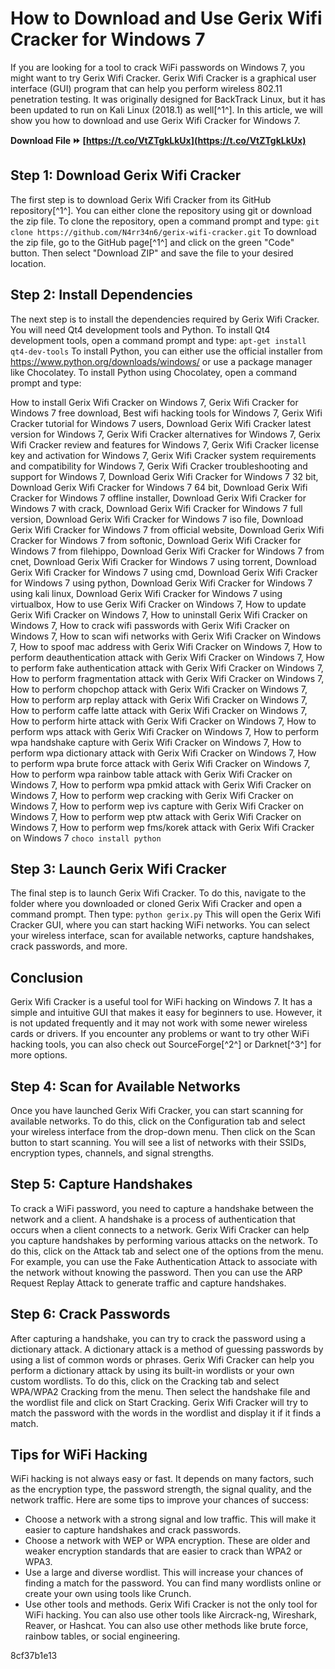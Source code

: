 # How to Download and Use Gerix Wifi Cracker for Windows 7
 
If you are looking for a tool to crack WiFi passwords on Windows 7, you might want to try Gerix Wifi Cracker. Gerix Wifi Cracker is a graphical user interface (GUI) program that can help you perform wireless 802.11 penetration testing. It was originally designed for BackTrack Linux, but it has been updated to run on Kali Linux (2018.1) as well[^1^]. In this article, we will show you how to download and use Gerix Wifi Cracker for Windows 7.
 
**Download File ⏩ [https://t.co/VtZTgkLkUx](https://t.co/VtZTgkLkUx)**


 
## Step 1: Download Gerix Wifi Cracker
 
The first step is to download Gerix Wifi Cracker from its GitHub repository[^1^]. You can either clone the repository using git or download the zip file. To clone the repository, open a command prompt and type:
 `git clone https://github.com/N4rr34n6/gerix-wifi-cracker.git` 
To download the zip file, go to the GitHub page[^1^] and click on the green "Code" button. Then select "Download ZIP" and save the file to your desired location.
 
## Step 2: Install Dependencies
 
The next step is to install the dependencies required by Gerix Wifi Cracker. You will need Qt4 development tools and Python. To install Qt4 development tools, open a command prompt and type:
 `apt-get install qt4-dev-tools` 
To install Python, you can either use the official installer from https://www.python.org/downloads/windows/ or use a package manager like Chocolatey. To install Python using Chocolatey, open a command prompt and type:
 
How to install Gerix Wifi Cracker on Windows 7,  Gerix Wifi Cracker for Windows 7 free download,  Best wifi hacking tools for Windows 7,  Gerix Wifi Cracker tutorial for Windows 7 users,  Download Gerix Wifi Cracker latest version for Windows 7,  Gerix Wifi Cracker alternatives for Windows 7,  Gerix Wifi Cracker review and features for Windows 7,  Gerix Wifi Cracker license key and activation for Windows 7,  Gerix Wifi Cracker system requirements and compatibility for Windows 7,  Gerix Wifi Cracker troubleshooting and support for Windows 7,  Download Gerix Wifi Cracker for Windows 7 32 bit,  Download Gerix Wifi Cracker for Windows 7 64 bit,  Download Gerix Wifi Cracker for Windows 7 offline installer,  Download Gerix Wifi Cracker for Windows 7 with crack,  Download Gerix Wifi Cracker for Windows 7 full version,  Download Gerix Wifi Cracker for Windows 7 iso file,  Download Gerix Wifi Cracker for Windows 7 from official website,  Download Gerix Wifi Cracker for Windows 7 from softonic,  Download Gerix Wifi Cracker for Windows 7 from filehippo,  Download Gerix Wifi Cracker for Windows 7 from cnet,  Download Gerix Wifi Cracker for Windows 7 using torrent,  Download Gerix Wifi Cracker for Windows 7 using cmd,  Download Gerix Wifi Cracker for Windows 7 using python,  Download Gerix Wifi Cracker for Windows 7 using kali linux,  Download Gerix Wifi Cracker for Windows 7 using virtualbox,  How to use Gerix Wifi Cracker on Windows 7,  How to update Gerix Wifi Cracker on Windows 7,  How to uninstall Gerix Wifi Cracker on Windows 7,  How to crack wifi passwords with Gerix Wifi Cracker on Windows 7,  How to scan wifi networks with Gerix Wifi Cracker on Windows 7,  How to spoof mac address with Gerix Wifi Cracker on Windows 7,  How to perform deauthentication attack with Gerix Wifi Cracker on Windows 7,  How to perform fake authentication attack with Gerix Wifi Cracker on Windows 7,  How to perform fragmentation attack with Gerix Wifi Cracker on Windows 7,  How to perform chopchop attack with Gerix Wifi Cracker on Windows 7,  How to perform arp replay attack with Gerix Wifi Cracker on Windows 7,  How to perform caffe latte attack with Gerix Wifi Cracker on Windows 7,  How to perform hirte attack with Gerix Wifi Cracker on Windows 7,  How to perform wps attack with Gerix Wifi Cracker on Windows 7,  How to perform wpa handshake capture with Gerix Wifi Cracker on Windows 7,  How to perform wpa dictionary attack with Gerix Wifi Cracker on Windows 7,  How to perform wpa brute force attack with Gerix Wifi Cracker on Windows 7,  How to perform wpa rainbow table attack with Gerix Wifi Cracker on Windows 7,  How to perform wpa pmkid attack with Gerix Wifi Cracker on Windows 7,  How to perform wep cracking with Gerix Wifi Cracker on Windows 7,  How to perform wep ivs capture with Gerix Wifi Cracker on Windows 7,  How to perform wep ptw attack with Gerix Wifi Cracker on Windows 7,  How to perform wep fms/korek attack with Gerix Wifi Cracker on Windows 7
 `choco install python` 
## Step 3: Launch Gerix Wifi Cracker
 
The final step is to launch Gerix Wifi Cracker. To do this, navigate to the folder where you downloaded or cloned Gerix Wifi Cracker and open a command prompt. Then type:
 `python gerix.py` 
This will open the Gerix Wifi Cracker GUI, where you can start hacking WiFi networks. You can select your wireless interface, scan for available networks, capture handshakes, crack passwords, and more.
 
## Conclusion
 
Gerix Wifi Cracker is a useful tool for WiFi hacking on Windows 7. It has a simple and intuitive GUI that makes it easy for beginners to use. However, it is not updated frequently and it may not work with some newer wireless cards or drivers. If you encounter any problems or want to try other WiFi hacking tools, you can also check out SourceForge[^2^] or Darknet[^3^] for more options.
  
## Step 4: Scan for Available Networks
 
Once you have launched Gerix Wifi Cracker, you can start scanning for available networks. To do this, click on the Configuration tab and select your wireless interface from the drop-down menu. Then click on the Scan button to start scanning. You will see a list of networks with their SSIDs, encryption types, channels, and signal strengths.
 
## Step 5: Capture Handshakes
 
To crack a WiFi password, you need to capture a handshake between the network and a client. A handshake is a process of authentication that occurs when a client connects to a network. Gerix Wifi Cracker can help you capture handshakes by performing various attacks on the network. To do this, click on the Attack tab and select one of the options from the menu. For example, you can use the Fake Authentication Attack to associate with the network without knowing the password. Then you can use the ARP Request Replay Attack to generate traffic and capture handshakes.
 
## Step 6: Crack Passwords
 
After capturing a handshake, you can try to crack the password using a dictionary attack. A dictionary attack is a method of guessing passwords by using a list of common words or phrases. Gerix Wifi Cracker can help you perform a dictionary attack by using its built-in wordlists or your own custom wordlists. To do this, click on the Cracking tab and select WPA/WPA2 Cracking from the menu. Then select the handshake file and the wordlist file and click on Start Cracking. Gerix Wifi Cracker will try to match the password with the words in the wordlist and display it if it finds a match.
 
## Tips for WiFi Hacking
 
WiFi hacking is not always easy or fast. It depends on many factors, such as the encryption type, the password strength, the signal quality, and the network traffic. Here are some tips to improve your chances of success:
 
- Choose a network with a strong signal and low traffic. This will make it easier to capture handshakes and crack passwords.
- Choose a network with WEP or WPA encryption. These are older and weaker encryption standards that are easier to crack than WPA2 or WPA3.
- Use a large and diverse wordlist. This will increase your chances of finding a match for the password. You can find many wordlists online or create your own using tools like Crunch.
- Use other tools and methods. Gerix Wifi Cracker is not the only tool for WiFi hacking. You can also use other tools like Aircrack-ng, Wireshark, Reaver, or Hashcat. You can also use other methods like brute force, rainbow tables, or social engineering.

 8cf37b1e13
 
